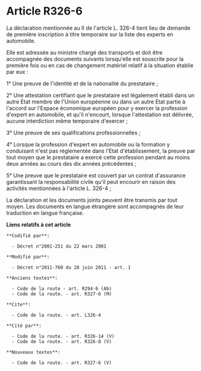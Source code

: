 # Article R326-6

La déclaration mentionnée au II de l'article L. 326-4 tient lieu de demande de première inscription à titre temporaire sur la
liste des experts en automobile. 

Elle est adressée au ministre chargé des transports et doit être accompagnée des documents suivants lorsqu'elle est souscrite
pour la première fois ou en cas de changement matériel relatif à la situation établie par eux : 

1° Une preuve de l'identité et de la nationalité du prestataire ; 

2° Une attestation certifiant que le prestataire est légalement établi dans un autre Etat membre de l'Union européenne ou
dans un autre Etat partie à l'accord sur l'Espace économique européen pour y exercer la profession d'expert en automobile, et
qu'il n'encourt, lorsque l'attestation est délivrée, aucune interdiction même temporaire d'exercer ; 

3° Une preuve de ses qualifications professionnelles ; 

4° Lorsque la profession d'expert en automobile ou la formation y conduisant n'est pas réglementée dans l'Etat
d'établissement, la preuve par tout moyen que le prestataire a exercé cette profession pendant au moins deux années au cours
des dix années précédentes ; 

5° Une preuve que le prestataire est couvert par un contrat d'assurance garantissant la responsabilité civile qu'il peut
encourir en raison des activités mentionnées à l'article L. 326-4 ; 

La déclaration et les documents joints peuvent être transmis par tout moyen. Les documents en langue étrangère sont
accompagnés de leur traduction en langue française.

**Liens relatifs à cet article**

	**Codifié par**:

	  - Décret n°2001-251 du 22 mars 2001

	**Modifié par**:

	  - Décret n°2011-760 du 28 juin 2011 - art. 1

	**Anciens textes**:

	  - Code de la route - art. R294-6 (Ab)
	  - Code de la route. - art. R327-6 (M)

	**Cite**:

	  - Code de la route. - art. L326-4

	**Cité par**:

	  - Code de la route. - art. R326-14 (V)
	  - Code de la route. - art. R326-8 (V)

	**Nouveaux textes**:

	  - Code de la route. - art. R327-6 (V)

